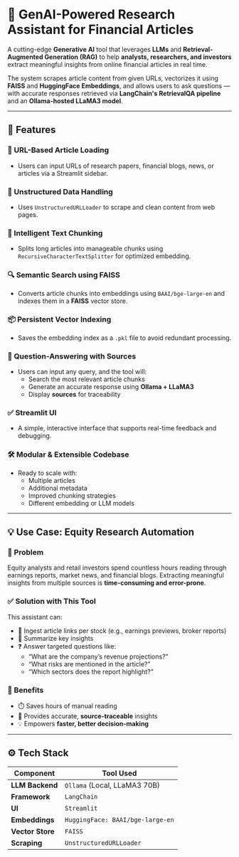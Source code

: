 # 🧠 GenAI-Powered Research Assistant for Financial Articles

A cutting-edge **Generative AI** tool that leverages **LLMs** and **Retrieval-Augmented Generation (RAG)** to help **analysts, researchers, and investors** extract meaningful insights from online financial articles in real time.

The system scrapes article content from given URLs, vectorizes it using **FAISS** and **HuggingFace Embeddings**, and allows users to ask questions — with accurate responses retrieved via **LangChain's RetrievalQA pipeline** and an **Ollama-hosted LLaMA3 model**.

---

## 🚀 Features

### 🔗 URL-Based Article Loading
- Users can input URLs of research papers, financial blogs, news, or articles via a Streamlit sidebar.

### 📄 Unstructured Data Handling
- Uses `UnstructuredURLLoader` to scrape and clean content from web pages.

### 🧩 Intelligent Text Chunking
- Splits long articles into manageable chunks using `RecursiveCharacterTextSplitter` for optimized embedding.

### 🔍 Semantic Search using FAISS
- Converts article chunks into embeddings using `BAAI/bge-large-en` and indexes them in a **FAISS** vector store.

### 📦 Persistent Vector Indexing
- Saves the embedding index as a `.pkl` file to avoid redundant processing.

### 🧠 Question-Answering with Sources
- Users can input any query, and the tool will:
  - Search the most relevant article chunks
  - Generate an accurate response using **Ollama + LLaMA3**
  - Display **sources** for traceability

### ✅ Streamlit UI
- A simple, interactive interface that supports real-time feedback and debugging.

### 🛠️ Modular & Extensible Codebase
- Ready to scale with:
  - Multiple articles
  - Additional metadata
  - Improved chunking strategies
  - Different embedding or LLM models

---

## 💡 Use Case: Equity Research Automation

### 🧩 Problem
Equity analysts and retail investors spend countless hours reading through earnings reports, market news, and financial blogs. Extracting meaningful insights from multiple sources is **time-consuming and error-prone**.

### ✅ Solution with This Tool
This assistant can:
- 🔗 Ingest article links per stock (e.g., earnings previews, broker reports)
- 🧠 Summarize key insights
- ❓ Answer targeted questions like:
  - “What are the company’s revenue projections?”
  - “What risks are mentioned in the article?”
  - “Which sectors does the report highlight?”

### 🎯 Benefits
- ⏱️ Saves hours of manual reading
- 📌 Provides accurate, **source-traceable** insights
- 💡 Empowers **faster, better decision-making**

---

## ⚙️ Tech Stack

| Component      | Tool Used                        |
|----------------|----------------------------------|
| **LLM Backend**  | `Ollama` (Local, LLaMA3 70B)     |
| **Framework**    | `LangChain`                      |
| **UI**           | `Streamlit`                      |
| **Embeddings**   | `HuggingFace: BAAI/bge-large-en` |
| **Vector Store** | `FAISS`                          |
| **Scraping**     | `UnstructuredURLLoader`          |
